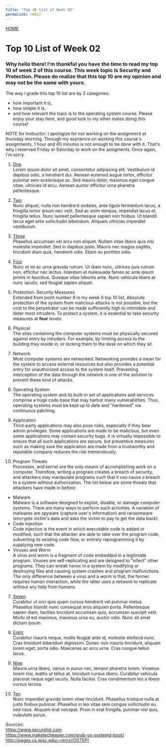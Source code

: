 ```yaml
---
title: "Top 10 list of Week 02"
permalink: /W02/
---
```


[HOME](../)

# Top 10 List of Week 02

### Why hello there! I'm thankful you have the time to read my top 10 of week 2 of this course. This week topic is **Security and Protection.** Please do realize that this top 10 are my opinion and may not be the same with yours. 
The way I grade this top 10 list are by 3 categories:
* how important it is,
* how simple it is,
* and how relevant the topic is to the operating system course.
Please enjoy your stay here, and good luck to my other mates doing this course!

NOTE for Instructor: I apologize for not working on the assignment at thursday morning. Through my exprience on working this course's assignments, 1 hour and 40 minutes is not enough to be done with it. That's why I reserved Friday or Saturday to work on the assigments. Once again, I'm sorry.

1. [One](https://en.wikipedia.org/wiki/1)<br>
Lorem ipsum dolor sit amet, consectetur adipiscing elit.
Vestibulum id dapibus odio, a hendrerit dui.
Aenean euismod augue tortor, efficitur pulvinar sem scelerisque ac.
Sed mauris dolor, maximus eget congue vitae, ultricies id arcu.
Aenean auctor efficitur urna pharetra pellentesque.

2. [Two](https://en.wikipedia.org/wiki/2)<br>
Nunc aliquet, nulla non hendrerit sodales, ante ligula fermentum lacus, a fringilla tortor ipsum nec velit.
Sed ac enim tempus, imperdiet lacus et, fringilla tellus.
Nunc laoreet pellentesque sapien non finibus.
Ut blandit lacus eget ante sollicitudin bibendum.
Aliquam ultricies imperdiet vestibulum.

3. [Three](https://en.wikipedia.org/wiki/3)<br>
Phasellus accumsan vel arcu non aliquet.
Nullam vitae libero quis nisi molestie imperdiet.
Sed in dapibus justo.
Mauris nec magna sagittis, tincidunt diam quis, hendrerit odio.
Etiam eu porttitor odio.

4. [Four](https://en.wikipedia.org/wiki/4)<br>
Nunc et mi ac urna gravida rutrum.
Ut diam nunc, ultrices quis rutrum non, efficitur nec lectus.
Interdum et malesuada fames ac ante ipsum primis in faucibus.
Quisque vitae lobortis ante. 
Nunc vehicula libero at nunc iaculis, sed feugiat sapien aliquet.

5. Protection: Security Measures <br>
Extended from point number 9 in my week 0 top 10 list, Absolute protection of the system from malicious attacks is not possible, but the cost to the perpetrator can be made sufficiently high to intimidate and deter most intruders. To protect a system, it is essential to take security measures at **four** levels:
1. Physical <br> The sites containing the computer systems must be physically secured against entry by intruders. For example, by limiting access to the building they reside in, or locking them to the desk on which they sit.
2. Network <br> Most computer systems are networked. Networking provides a mean for the system to access external resources but also provides a potential entry for unauthorized access to the system itself. Preventing interception of the data through the network is one of the solution to prevent these kind of attacks.
3. Operating System <br> The operating system and its built-in set of applications and services comprise a huge code base that may harbor many vulnerabilities. Thus, operating systems must be kept up to date and "hardened" via continuous patching.
4. Application <br> Third-party applications may also pose risks, especially if they bear admin privileges. Some applications are made to be malicious, but even some applications may contain security bugs. It is virtually impossible to ensure that all such applications are secure, but preventive measures such as making sure the application are made from a trustworthy and reputable company reduces the risk tremendously.

6. Program Threats <br>
Processes, and kernel are the only means of accomplishing work on a computer. Therefore, writing a program creates a breach of security, and attackers may manipulate programs such that it can cause a breach to a system without authorization. The list below are some threats that attackers have made in before:
- Malware <br> Malware is a software designed to exploit, disable, or damage computer systems. There are many ways to perform such activities. A variation of malwares are spyware (capture user's information) and ransomware (encrypts victim's data and asks the victim to pay to get the data back). 
- Code Injection <br> Code injection is the event in which executable code is added or modified, such that the attacker are able to take over the program code, subverting its existing code flow, or entirely reprogramming it by supplying new code.
- Viruses and Worm <br> A virus and worm is a fragment of code embedded in a legitimate program. Viruses are self-replicating and are deisgned to "infect" other programs. They can wreak havoc in a system by modifying or destroying files and causing system crashes and program malfunctions. The only difference between a virus and a worm is that, the former requires human interaction, while the latter uses a network to replicate without any help from humans.

7. [Seven](https://en.wikipedia.org/wiki/7)<br>
Curabitur ut orci quis quam cursus hendrerit vel pulvinar metus
Phasellus blandit nunc consequat eros aliquam porta.
Pellentesque sapien diam, facilisis tincidunt accumsan quis, accumsan suscipit velit. 
Morbi id est maximus, maximus urna eu, auctor odio. 
Nunc sit amet dictum ipsum.

8. [Eight](https://en.wikipedia.org/wiki/8)<br>
Curabitur mauris neque, mollis feugiat ante id, molestie eleifend nunc.
Cras tincidunt bibendum dignissim.
Donec non mauris tincidunt, aliquam lorem eget, porta odio.
Maecenas ac arcu urna.
Cras congue tellus lacus.

9. [Nine](https://en.wikipedia.org/wiki/9)<br>
Mauris urna libero, varius in purus nec, tempor pharetra lorem.
Vivamus lorem nisi, mattis ut tellus at, tincidunt cursus libero.
Curabitur vehicula placerat neque eget iaculis.
Nulla facilisi.
Cras condimentum leo a libero cursus lacinia.

10. [Ten](https://en.wikipedia.org/wiki/10)<br>
Nunc imperdiet gravida lorem vitae tincidunt. 
Phasellus tristique nulla at justo finibus pulvinar.
Phasellus in leo vitae sem congue sollicitudin eu sed risus.
Aliquam erat volutpat.
Proin in erat fringilla, pulvinar nisl quis, vulputate purus.

Sources: <br>
https://www.securelist.com <br>
https://www.maketecheasier.com/grub-vs-systemd-boot/ <br>
http://pages.cs.wisc.edu/~remzi/OSTEP/
